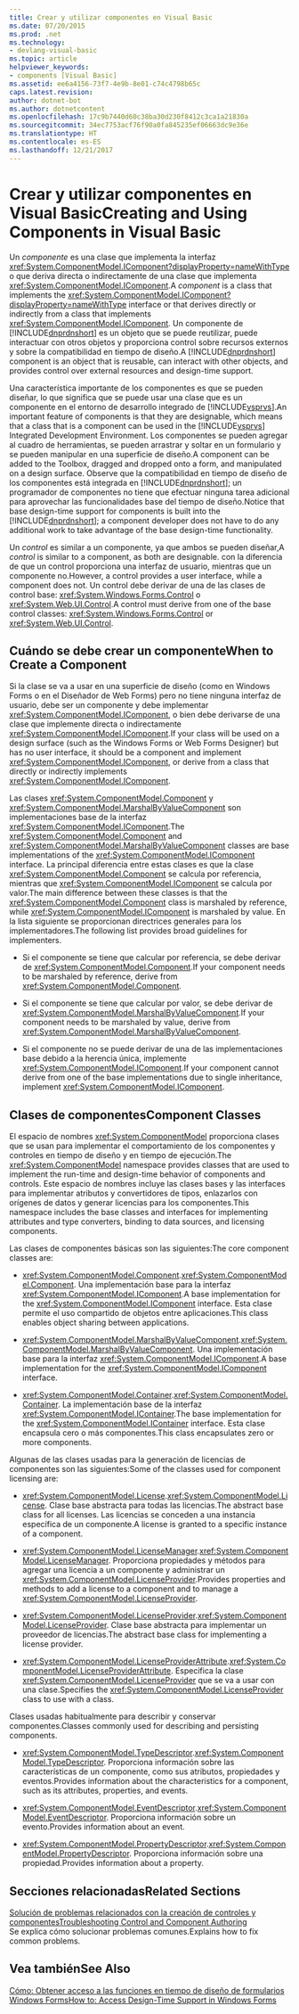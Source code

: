 ```yaml
---
title: Crear y utilizar componentes en Visual Basic
ms.date: 07/20/2015
ms.prod: .net
ms.technology:
- devlang-visual-basic
ms.topic: article
helpviewer_keywords:
- components [Visual Basic]
ms.assetid: ee6a4156-73f7-4e9b-8e01-c74c4798b65c
caps.latest.revision: 
author: dotnet-bot
ms.author: dotnetcontent
ms.openlocfilehash: 17c9b7440d60c38ba30d230f8412c3ca1a21830a
ms.sourcegitcommit: 34ec7753acf76f90a0fa845235ef06663dc9e36e
ms.translationtype: HT
ms.contentlocale: es-ES
ms.lasthandoff: 12/21/2017
---
```

# <a name="creating-and-using-components-in-visual-basic"></a><span data-ttu-id="1f0e1-102">Crear y utilizar componentes en Visual Basic</span><span class="sxs-lookup"><span data-stu-id="1f0e1-102">Creating and Using Components in Visual Basic</span></span>
<span data-ttu-id="1f0e1-103">Un *componente* es una clase que implementa la interfaz <xref:System.ComponentModel.IComponent?displayProperty=nameWithType> o que deriva directa o indirectamente de una clase que implementa <xref:System.ComponentModel.IComponent>.</span><span class="sxs-lookup"><span data-stu-id="1f0e1-103">A *component* is a class that implements the <xref:System.ComponentModel.IComponent?displayProperty=nameWithType> interface or that derives directly or indirectly from a class that implements <xref:System.ComponentModel.IComponent>.</span></span> <span data-ttu-id="1f0e1-104">Un componente de [!INCLUDE[dnprdnshort](~/includes/dnprdnshort-md.md)] es un objeto que se puede reutilizar, puede interactuar con otros objetos y proporciona control sobre recursos externos y sobre la compatibilidad en tiempo de diseño.</span><span class="sxs-lookup"><span data-stu-id="1f0e1-104">A [!INCLUDE[dnprdnshort](~/includes/dnprdnshort-md.md)] component is an object that is reusable, can interact with other objects, and provides control over external resources and design-time support.</span></span>  
  
 <span data-ttu-id="1f0e1-105">Una característica importante de los componentes es que se pueden diseñar, lo que significa que se puede usar una clase que es un componente en el entorno de desarrollo integrado de [!INCLUDE[vsprvs](~/includes/vsprvs-md.md)].</span><span class="sxs-lookup"><span data-stu-id="1f0e1-105">An important feature of components is that they are designable, which means that a class that is a component can be used in the [!INCLUDE[vsprvs](~/includes/vsprvs-md.md)] Integrated Development Environment.</span></span> <span data-ttu-id="1f0e1-106">Los componentes se pueden agregar al cuadro de herramientas, se pueden arrastrar y soltar en un formulario y se pueden manipular en una superficie de diseño.</span><span class="sxs-lookup"><span data-stu-id="1f0e1-106">A component can be added to the Toolbox, dragged and dropped onto a form, and manipulated on a design surface.</span></span> <span data-ttu-id="1f0e1-107">Observe que la compatibilidad en tiempo de diseño de los componentes está integrada en [!INCLUDE[dnprdnshort](~/includes/dnprdnshort-md.md)]; un programador de componentes no tiene que efectuar ninguna tarea adicional para aprovechar las funcionalidades base del tiempo de diseño.</span><span class="sxs-lookup"><span data-stu-id="1f0e1-107">Notice that base design-time support for components is built into the [!INCLUDE[dnprdnshort](~/includes/dnprdnshort-md.md)]; a component developer does not have to do any additional work to take advantage of the base design-time functionality.</span></span>  
  
 <span data-ttu-id="1f0e1-108">Un *control* es similar a un componente, ya que ambos se pueden diseñar,</span><span class="sxs-lookup"><span data-stu-id="1f0e1-108">A *control* is similar to a component, as both are designable.</span></span> <span data-ttu-id="1f0e1-109">con la diferencia de que un control proporciona una interfaz de usuario, mientras que un componente no.</span><span class="sxs-lookup"><span data-stu-id="1f0e1-109">However, a control provides a user interface, while a component does not.</span></span> <span data-ttu-id="1f0e1-110">Un control debe derivar de una de las clases de control base: <xref:System.Windows.Forms.Control> o <xref:System.Web.UI.Control>.</span><span class="sxs-lookup"><span data-stu-id="1f0e1-110">A control must derive from one of the base control classes: <xref:System.Windows.Forms.Control> or <xref:System.Web.UI.Control>.</span></span>  
  
## <a name="when-to-create-a-component"></a><span data-ttu-id="1f0e1-111">Cuándo se debe crear un componente</span><span class="sxs-lookup"><span data-stu-id="1f0e1-111">When to Create a Component</span></span>  
 <span data-ttu-id="1f0e1-112">Si la clase se va a usar en una superficie de diseño (como en Windows Forms o en el Diseñador de Web Forms) pero no tiene ninguna interfaz de usuario, debe ser un componente y debe implementar <xref:System.ComponentModel.IComponent>, o bien debe derivarse de una clase que implemente directa o indirectamente <xref:System.ComponentModel.IComponent>.</span><span class="sxs-lookup"><span data-stu-id="1f0e1-112">If your class will be used on a design surface (such as the Windows Forms or Web Forms Designer) but has no user interface, it should be a component and implement <xref:System.ComponentModel.IComponent>, or derive from a class that directly or indirectly implements <xref:System.ComponentModel.IComponent>.</span></span>  
  
 <span data-ttu-id="1f0e1-113">Las clases <xref:System.ComponentModel.Component> y <xref:System.ComponentModel.MarshalByValueComponent> son implementaciones base de la interfaz <xref:System.ComponentModel.IComponent>.</span><span class="sxs-lookup"><span data-stu-id="1f0e1-113">The <xref:System.ComponentModel.Component> and <xref:System.ComponentModel.MarshalByValueComponent> classes are base implementations of the <xref:System.ComponentModel.IComponent> interface.</span></span> <span data-ttu-id="1f0e1-114">La principal diferencia entre estas clases es que la clase <xref:System.ComponentModel.Component> se calcula por referencia, mientras que <xref:System.ComponentModel.IComponent> se calcula por valor.</span><span class="sxs-lookup"><span data-stu-id="1f0e1-114">The main difference between these classes is that the <xref:System.ComponentModel.Component> class is marshaled by reference, while <xref:System.ComponentModel.IComponent> is marshaled by value.</span></span> <span data-ttu-id="1f0e1-115">En la lista siguiente se proporcionan directrices generales para los implementadores.</span><span class="sxs-lookup"><span data-stu-id="1f0e1-115">The following list provides broad guidelines for implementers.</span></span>  
  
-   <span data-ttu-id="1f0e1-116">Si el componente se tiene que calcular por referencia, se debe derivar de <xref:System.ComponentModel.Component>.</span><span class="sxs-lookup"><span data-stu-id="1f0e1-116">If your component needs to be marshaled by reference, derive from <xref:System.ComponentModel.Component>.</span></span>  
  
-   <span data-ttu-id="1f0e1-117">Si el componente se tiene que calcular por valor, se debe derivar de <xref:System.ComponentModel.MarshalByValueComponent>.</span><span class="sxs-lookup"><span data-stu-id="1f0e1-117">If your component needs to be marshaled by value, derive from <xref:System.ComponentModel.MarshalByValueComponent>.</span></span>  
  
-   <span data-ttu-id="1f0e1-118">Si el componente no se puede derivar de una de las implementaciones base debido a la herencia única, implemente <xref:System.ComponentModel.IComponent>.</span><span class="sxs-lookup"><span data-stu-id="1f0e1-118">If your component cannot derive from one of the base implementations due to single inheritance, implement <xref:System.ComponentModel.IComponent>.</span></span>  
  
## <a name="component-classes"></a><span data-ttu-id="1f0e1-119">Clases de componentes</span><span class="sxs-lookup"><span data-stu-id="1f0e1-119">Component Classes</span></span>  
 <span data-ttu-id="1f0e1-120">El espacio de nombres <xref:System.ComponentModel> proporciona clases que se usan para implementar el comportamiento de los componentes y controles en tiempo de diseño y en tiempo de ejecución.</span><span class="sxs-lookup"><span data-stu-id="1f0e1-120">The <xref:System.ComponentModel> namespace provides classes that are used to implement the run-time and design-time behavior of components and controls.</span></span> <span data-ttu-id="1f0e1-121">Este espacio de nombres incluye las clases bases y las interfaces para implementar atributos y convertidores de tipos, enlazarlos con orígenes de datos y generar licencias para los componentes.</span><span class="sxs-lookup"><span data-stu-id="1f0e1-121">This namespace includes the base classes and interfaces for implementing attributes and type converters, binding to data sources, and licensing components.</span></span>  
  
 <span data-ttu-id="1f0e1-122">Las clases de componentes básicas son las siguientes:</span><span class="sxs-lookup"><span data-stu-id="1f0e1-122">The core component classes are:</span></span>  
  
-   <span data-ttu-id="1f0e1-123"><xref:System.ComponentModel.Component>.</span><span class="sxs-lookup"><span data-stu-id="1f0e1-123"><xref:System.ComponentModel.Component>.</span></span> <span data-ttu-id="1f0e1-124">Una implementación base para la interfaz <xref:System.ComponentModel.IComponent>.</span><span class="sxs-lookup"><span data-stu-id="1f0e1-124">A base implementation for the <xref:System.ComponentModel.IComponent> interface.</span></span> <span data-ttu-id="1f0e1-125">Esta clase permite el uso compartido de objetos entre aplicaciones.</span><span class="sxs-lookup"><span data-stu-id="1f0e1-125">This class enables object sharing between applications.</span></span>  
  
-   <span data-ttu-id="1f0e1-126"><xref:System.ComponentModel.MarshalByValueComponent>.</span><span class="sxs-lookup"><span data-stu-id="1f0e1-126"><xref:System.ComponentModel.MarshalByValueComponent>.</span></span> <span data-ttu-id="1f0e1-127">Una implementación base para la interfaz <xref:System.ComponentModel.IComponent>.</span><span class="sxs-lookup"><span data-stu-id="1f0e1-127">A base implementation for the <xref:System.ComponentModel.IComponent> interface.</span></span>  
  
-   <span data-ttu-id="1f0e1-128"><xref:System.ComponentModel.Container>.</span><span class="sxs-lookup"><span data-stu-id="1f0e1-128"><xref:System.ComponentModel.Container>.</span></span> <span data-ttu-id="1f0e1-129">La implementación base de la interfaz <xref:System.ComponentModel.IContainer>.</span><span class="sxs-lookup"><span data-stu-id="1f0e1-129">The base implementation for the <xref:System.ComponentModel.IContainer> interface.</span></span> <span data-ttu-id="1f0e1-130">Esta clase encapsula cero o más componentes.</span><span class="sxs-lookup"><span data-stu-id="1f0e1-130">This class encapsulates zero or more components.</span></span>  
  
 <span data-ttu-id="1f0e1-131">Algunas de las clases usadas para la generación de licencias de componentes son las siguientes:</span><span class="sxs-lookup"><span data-stu-id="1f0e1-131">Some of the classes used for component licensing are:</span></span>  
  
-   <span data-ttu-id="1f0e1-132"><xref:System.ComponentModel.License>.</span><span class="sxs-lookup"><span data-stu-id="1f0e1-132"><xref:System.ComponentModel.License>.</span></span> <span data-ttu-id="1f0e1-133">Clase base abstracta para todas las licencias.</span><span class="sxs-lookup"><span data-stu-id="1f0e1-133">The abstract base class for all licenses.</span></span> <span data-ttu-id="1f0e1-134">Las licencias se conceden a una instancia específica de un componente.</span><span class="sxs-lookup"><span data-stu-id="1f0e1-134">A license is granted to a specific instance of a component.</span></span>  
  
-   <span data-ttu-id="1f0e1-135"><xref:System.ComponentModel.LicenseManager>.</span><span class="sxs-lookup"><span data-stu-id="1f0e1-135"><xref:System.ComponentModel.LicenseManager>.</span></span> <span data-ttu-id="1f0e1-136">Proporciona propiedades y métodos para agregar una licencia a un componente y administrar un <xref:System.ComponentModel.LicenseProvider>.</span><span class="sxs-lookup"><span data-stu-id="1f0e1-136">Provides properties and methods to add a license to a component and to manage a <xref:System.ComponentModel.LicenseProvider>.</span></span>  
  
-   <span data-ttu-id="1f0e1-137"><xref:System.ComponentModel.LicenseProvider>.</span><span class="sxs-lookup"><span data-stu-id="1f0e1-137"><xref:System.ComponentModel.LicenseProvider>.</span></span> <span data-ttu-id="1f0e1-138">Clase base abstracta para implementar un proveedor de licencias.</span><span class="sxs-lookup"><span data-stu-id="1f0e1-138">The abstract base class for implementing a license provider.</span></span>  
  
-   <span data-ttu-id="1f0e1-139"><xref:System.ComponentModel.LicenseProviderAttribute>.</span><span class="sxs-lookup"><span data-stu-id="1f0e1-139"><xref:System.ComponentModel.LicenseProviderAttribute>.</span></span> <span data-ttu-id="1f0e1-140">Especifica la clase <xref:System.ComponentModel.LicenseProvider> que se va a usar con una clase.</span><span class="sxs-lookup"><span data-stu-id="1f0e1-140">Specifies the <xref:System.ComponentModel.LicenseProvider> class to use with a class.</span></span>  
  
 <span data-ttu-id="1f0e1-141">Clases usadas habitualmente para describir y conservar componentes.</span><span class="sxs-lookup"><span data-stu-id="1f0e1-141">Classes commonly used for describing and persisting components.</span></span>  
  
-   <span data-ttu-id="1f0e1-142"><xref:System.ComponentModel.TypeDescriptor>.</span><span class="sxs-lookup"><span data-stu-id="1f0e1-142"><xref:System.ComponentModel.TypeDescriptor>.</span></span> <span data-ttu-id="1f0e1-143">Proporciona información sobre las características de un componente, como sus atributos, propiedades y eventos.</span><span class="sxs-lookup"><span data-stu-id="1f0e1-143">Provides information about the characteristics for a component, such as its attributes, properties, and events.</span></span>  
  
-   <span data-ttu-id="1f0e1-144"><xref:System.ComponentModel.EventDescriptor>.</span><span class="sxs-lookup"><span data-stu-id="1f0e1-144"><xref:System.ComponentModel.EventDescriptor>.</span></span> <span data-ttu-id="1f0e1-145">Proporciona información sobre un evento.</span><span class="sxs-lookup"><span data-stu-id="1f0e1-145">Provides information about an event.</span></span>  
  
-   <span data-ttu-id="1f0e1-146"><xref:System.ComponentModel.PropertyDescriptor>.</span><span class="sxs-lookup"><span data-stu-id="1f0e1-146"><xref:System.ComponentModel.PropertyDescriptor>.</span></span> <span data-ttu-id="1f0e1-147">Proporciona información sobre una propiedad.</span><span class="sxs-lookup"><span data-stu-id="1f0e1-147">Provides information about a property.</span></span>  
  
## <a name="related-sections"></a><span data-ttu-id="1f0e1-148">Secciones relacionadas</span><span class="sxs-lookup"><span data-stu-id="1f0e1-148">Related Sections</span></span>  
 [<span data-ttu-id="1f0e1-149">Solución de problemas relacionados con la creación de controles y componentes</span><span class="sxs-lookup"><span data-stu-id="1f0e1-149">Troubleshooting Control and Component Authoring</span></span>](../../framework/winforms/controls/troubleshooting-control-and-component-authoring.md)  
 <span data-ttu-id="1f0e1-150">Se explica cómo solucionar problemas comunes.</span><span class="sxs-lookup"><span data-stu-id="1f0e1-150">Explains how to fix common problems.</span></span>  
  
## <a name="see-also"></a><span data-ttu-id="1f0e1-151">Vea también</span><span class="sxs-lookup"><span data-stu-id="1f0e1-151">See Also</span></span>  
 [<span data-ttu-id="1f0e1-152">Cómo: Obtener acceso a las funciones en tiempo de diseño de formularios Windows Forms</span><span class="sxs-lookup"><span data-stu-id="1f0e1-152">How to: Access Design-Time Support in Windows Forms</span></span>](../../framework/winforms/controls/developing-windows-forms-controls-at-design-time.md)  
 
